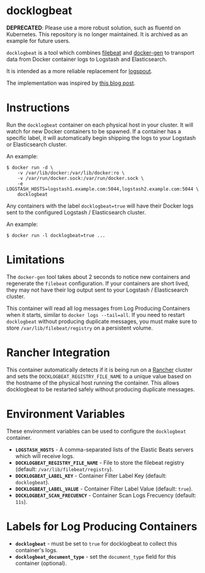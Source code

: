 docklogbeat
===========

**DEPRECATED**: Please use a more robust solution, such as fluentd on Kubernetes. This repository
is no longer maintained. It is archived as an example for future users.

`docklogbeat` is a tool which combines [filebeat](https://www.elastic.co/products/beats/filebeat)
and [docker-gen](https://github.com/jwilder/docker-gen) to transport data
from Docker container logs to Logstash and Elasticsearch.

It is intended as a more reliable replacement for [logspout](https://github.com/gliderlabs/logspout).

The implementation was inspired by [this blog post](http://www.sandtable.com/forwarding-docker-logs-to-logstash/).

Instructions
============

Run the `docklogbeat` container on each physical host in your cluster. It will
watch for new Docker containers to be spawned. If a container has a specific
label, it will automatically begin shipping the logs to your Logstash or
Elasticsearch cluster.

An example:

    $ docker run -d \
        -v /var/lib/docker:/var/lib/docker:ro \
        -v /var/run/docker.sock:/var/run/docker.sock \
        -e LOGSTASH_HOSTS=logstash1.example.com:5044,logstash2.example.com:5044 \
        docklogbeat

Any containers with the label `docklogbeat=true` will have their Docker logs
sent to the configured Logstash / Elasticsearch cluster.

An example:

    $ docker run -l docklogbeat=true ...

Limitations
===========

The `docker-gen` tool takes about 2 seconds to notice new containers and
regenerate the `filebeat` configuration. If your containers are short lived,
they may not have their log output sent to your Logstash / Elasticsearch cluster.

This container will read all log messages from Log Producing Containers when it
starts, similar to `docker logs --tail=all`. If you need to restart `docklogbeat`
without producing duplicate messages, you must make sure to store
`/var/lib/filebeat/registry` on a persistent volume.

Rancher Integration
===================

This container automatically detects if it is being run on a [Rancher](http://rancher.com/)
cluster and sets the `DOCKLOGBEAT_REGISTRY_FILE_NAME` to a unique value based on the
hostname of the physical host running the container. This allows docklogbeat to be
restarted safely without producing duplicate messages.

Environment Variables
========================================

These environment variables can be used to configure the `docklogbeat` container.

- **`LOGSTASH_HOSTS`** - A comma-separated lists of the Elastic Beats servers which will receive logs.
- **`DOCKLOGBEAT_REGISTRY_FILE_NAME`** - File to store the filebeat registry (default: `/var/lib/filebeat/registry`).
- **`DOCKLOGBEAT_LABEL_KEY`** - Container Filter Label Key (default: `docklogbeat`).
- **`DOCKLOGBEAT_LABEL_VALUE`** - Container Filter Label Value (default: `true`).
- **`DOCKLOGBEAT_SCAN_FRECUENCY`** - Container Scan Logs Frecuency  (default: `11s`).

Labels for Log Producing Containers
===================================

- **`docklogbeat`** - must be set to `true` for docklogbeat to collect this container's logs.
- **`docklogbeat_document_type`** - set the `document_type` field for this container (optional).
